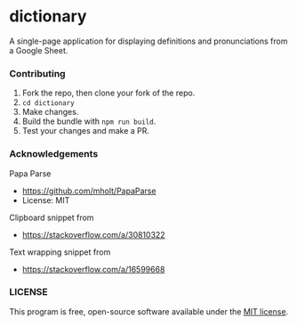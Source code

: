# dictionary

A single-page application for displaying definitions and pronunciations from a
Google Sheet.

### Contributing

1. Fork the repo, then clone your fork of the repo.
2. `cd dictionary`
3. Make changes.
4. Build the bundle with `npm run build`.
5. Test your changes and make a PR.

### Acknowledgements

Papa Parse

- https://github.com/mholt/PapaParse
- License: MIT

Clipboard snippet from

- https://stackoverflow.com/a/30810322

Text wrapping snippet from

- https://stackoverflow.com/a/16599668

### LICENSE

This program is free, open-source software available under the 
[MIT license](https://github.com/girlupvitc/dictionary/blob/main/LICENSE).
